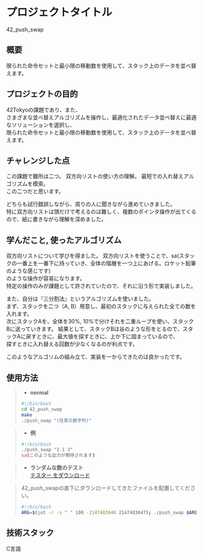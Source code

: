# プロジェクトタイトル

42_push_swap

## 概要

限られた命令セットと最小限の移動数を使用して、スタック上のデータを並べ替えます。

## プロジェクトの目的

42Tokyoの課題であり、また、  
さまざまな並べ替えアルゴリズムを操作し、最適化されたデータ並べ替えに最適なソリューションを選択し、  
限られた命令セットと最小限の移動数を使用して、スタック上のデータを並べ替えます。

## チャレンジした点

この課題で難所は二つ。
双方向リストの使い方の理解。
最短での入れ替えアルゴリズムを模索。  
この二つだと思います。  

どちらも試行錯誤しながら、周りの人に聞きながら進めていきました。  
特に双方向リストは頭だけで考えるのは難しく、複数のポインタ操作が出てくるので、紙に書きながら理解を深めました。  

## 学んだこと, 使ったアルゴリズム

双方向リストについて学びを得ました。
双方向リストを使うことで、sa(スタックの一番上を一番下に持っていき、全体の階層を一つ上にあげる。ロケット鉛筆のような感じです)  
のような操作が容易になります。  
特定の操作のみが課題として許されていたので、それに沿う形で実装しました。  

また、自分は『三分割法』というアルゴリズムを使いました。  
まず、スタックを二つ（A, B）用意し、最初のスタックに与えられた全ての数を入れます。  
次にスタックAを、全体を30%, 10%で分けそれを二重ループを使い、スタックBに送っていきます。
結果として、スタックBは谷のような形をとるので、スタックAに戻すときに、最大値を探すときに、上か下に固まっているので、  
探すときに入れ替える回数が少なくなるのが利点です。  

このようなアルゴリムの組み立て、実装を一からできたのは良かったです。

## 使用方法

> - **normal**
> ```bash php
> #!/bin/bash
> cd 42_push_swap
> make
> ./push_swap "(任意の数字列)"
> ```

> - **例**  
> ```bash php  
> #!/bin/bash  
> ./push_swap "2 1 3"  
> sa(このような出力が期待されます)
> ```


> - **ランダムな数のテスト**  
> [テスター をダウンロード](https://projects.intra.42.fr/projects/42cursus-push_swap#:~:text=subject.pdf-,checker_Mac,-checker_linux)

> 42_push_swapの直下にダウンロードしてきたファイルを配置してください。
> ```bash php  
> #!/bin/bash  
> ARG=$(jot -r -s " " 100 -2147483648 2147483647); ./push_swap $ARG | ./checker_Mac $ARG
> ```


## 技術スタック

C言語
